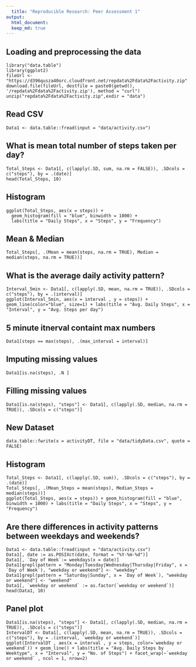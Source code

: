 ```yaml
---
  title: "Reproducible Research: Peer Assessment 1"
output: 
  html_document:
  keep_md: true
---
```

  
  
  ## Loading and preprocessing the data
  ```{r}
library("data.table")
library(ggplot2)
fileUrl <- "https://d396qusza40orc.cloudfront.net/repdata%2Fdata%2Factivity.zip"
download.file(fileUrl, destfile = paste0(getwd(), '/repdata%2Fdata%2Factivity.zip'), method = "curl")
unzip("repdata%2Fdata%2Factivity.zip",exdir = "data")
```
## Read CSV
```{r}
Data1 <- data.table::fread(input = "data/activity.csv")
```

## What is mean total number of steps taken per day?

```{r}
Total_Steps <- Data1[, c(lapply(.SD, sum, na.rm = FALSE)), .SDcols = c("steps"), by = .(date)] 
head(Total_Steps, 10)
```
## Histogram
```{r}
ggplot(Total_Steps, aes(x = steps)) +
  geom_histogram(fill = "blue", binwidth = 1000) +
  labs(title = "Daily Steps", x = "Steps", y = "Frequency")
```
## Mean & Median
```{r}
Total_Steps[, .(Mean = mean(steps, na.rm = TRUE), Median = median(steps, na.rm = TRUE))]
```

## What is the average daily activity pattern?
```{r}
Interval_5min <- Data1[, c(lapply(.SD, mean, na.rm = TRUE)), .SDcols = c("steps"), by = .(interval)] 
ggplot(Interval_5min, aes(x = interval , y = steps)) + geom_line(color="blue", size=1) + labs(title = "Avg. Daily Steps", x = "Interval", y = "Avg. Steps per day")
```

## 5 minute itnerval containt max numbers
```{r}
Data1[steps == max(steps), .(max_interval = interval)]
```

## Imputing missing values
```{r}
Data1[is.na(steps), .N ]
```
## Filling missing values
```{r}
Data1[is.na(steps), "steps"] <- Data1[, c(lapply(.SD, median, na.rm = TRUE)), .SDcols = c("steps")]
```
## New Dataset
```{r}
data.table::fwrite(x = activityDT, file = "data/tidyData.csv", quote = FALSE)
```
## Histogram
```{r}
Total_Steps <- Data1[, c(lapply(.SD, sum)), .SDcols = c("steps"), by = .(date)] 
Total_Steps[, .(Mean_Steps = mean(steps), Median_Steps = median(steps))]
ggplot(Total_Steps, aes(x = steps)) + geom_histogram(fill = "blue", binwidth = 1000) + labs(title = "Daily Steps", x = "Steps", y = "Frequency")
```

## Are there differences in activity patterns between weekdays and weekends?
```{r}
Data1 <- data.table::fread(input = "data/activity.csv")
Data1[, date := as.POSIXct(date, format = "%Y-%m-%d")]
Data1[, `Day of Week`:= weekdays(x = date)]
Data1[grepl(pattern = "Monday|Tuesday|Wednesday|Thursday|Friday", x = `Day of Week`), "weekday or weekend"] <- "weekday"
Data1[grepl(pattern = "Saturday|Sunday", x = `Day of Week`), "weekday or weekend"] <- "weekend"
Data1[, `weekday or weekend` := as.factor(`weekday or weekend`)]
head(Data1, 10)
```

## Panel plot
```{r}
Data1[is.na(steps), "steps"] <- Data1[, c(lapply(.SD, median, na.rm = TRUE)), .SDcols = c("steps")]
IntervalDT <- Data1[, c(lapply(.SD, mean, na.rm = TRUE)), .SDcols = c("steps"), by = .(interval, `weekday or weekend`)] 
ggplot(IntervalDT , aes(x = interval , y = steps, color=`weekday or weekend`)) + geom_line() + labs(title = "Avg. Daily Steps by Weektype", x = "Interval", y = "No. of Steps") + facet_wrap(~`weekday or weekend` , ncol = 1, nrow=2)
```
